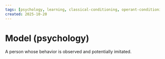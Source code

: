 ```yaml
---
tags: [psychology, learning, classical-conditioning, operant-conditioning, observational-learning, cognition]
created: 2025-10-20
---
```

# Model (psychology)

A person whose behavior is observed and potentially imitated.
